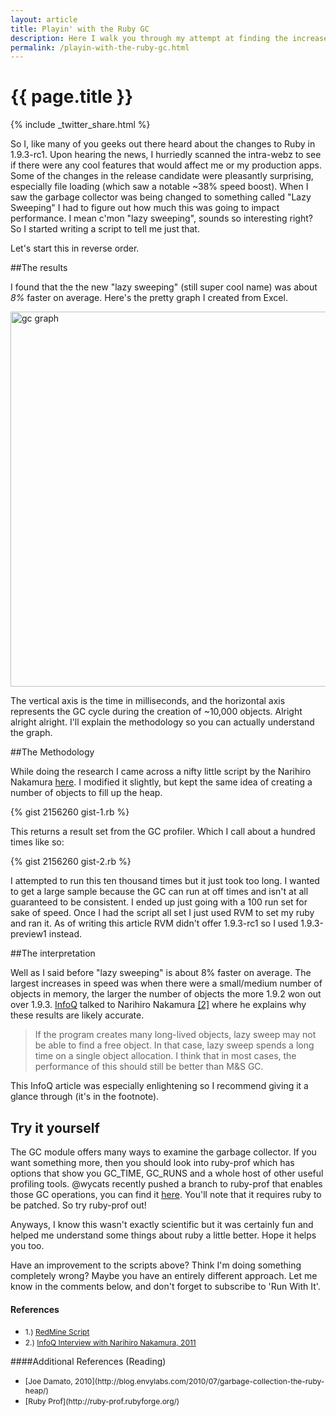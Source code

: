 ```yaml
---
layout: article
title: Playin' with the Ruby GC
description: Here I walk you through my attempt at finding the increase (or decrease) in performance from ruby 1.9.2-p290  to 1.9.3-preview1 garbage collection.  I use GC profiler which is a wonderful tool, and some hacks to print a nice little graph.  Check it out.
permalink: /playin-with-the-ruby-gc.html
---
```


# {{ page.title }}

{% include _twitter_share.html %}

So I, like many of you geeks out there heard about the changes to Ruby in 1.9.3-rc1.  Upon hearing the news, I hurriedly scanned the intra-webz to see if there were any cool features that would affect me or my production apps.  Some of the changes in the release candidate were pleasantly surprising, especially file loading (which saw a notable ~38% speed boost).  When I saw the garbage collector was being changed to something called "Lazy Sweeping" I had to figure out how much this was going to impact performance.  I mean c'mon "lazy sweeping", sounds so interesting right?  So I started writing a script to tell me just that.

Let's start this in reverse order.

##The results

I found that the the new "lazy sweeping" (still super cool name) was about *8%* faster on average.  Here's the pretty graph I created from Excel.

<img src="http://www.jonathan-jackson.net/assets/gc_graph.png" alt="gc graph" style="width:600px"/>

The vertical axis is the time in milliseconds, and the horizontal axis represents the GC cycle during the creation of ~10,000 objects.  Alright alright alright.  I'll explain the methodology so you can actually understand the graph.

##The Methodology

While doing the research I came across a nifty little script by the Narihiro Nakamura <a href="http://redmine.ruby-lang.org/attachments/959/bm_gc_fragmentation.rb">here</a>.  I modified it slightly, but kept the same idea of creating a number of objects to fill up the heap.

{% gist 2156260 gist-1.rb %}

This returns a result set from the GC profiler.  Which I call about a hundred times like so:

{% gist 2156260 gist-2.rb %}

I attempted to run this ten thousand times but it just took too long.  I wanted to get a large sample because the GC can run at off times and isn't at all guaranteed to be consistent. I ended up just going with a 100 run set for sake of speed.  Once I had the script all set I just used RVM to set my ruby and ran it.  As of writing this article RVM didn't offer 1.9.3-rc1 so I used 1.9.3-preview1 instead.

##The interpretation

Well as I said before "lazy sweeping" is about 8% faster on average.  The largest increases in speed was when there were a small/medium number of objects in memory, the larger the number of objects the more 1.9.2 won out over 1.9.3. <a href="http://www.infoq.com/">InfoQ</a> talked to Narihiro Nakamura <a href="#footnote_2">[2]</a> where he explains why these results are likely accurate.

>If the program creates many long-lived objects, lazy sweep may not be able to find a free object. In that case, lazy sweep spends a long time on a single object allocation. I think that in most cases, the performance of this should still be better than M&S GC.

This InfoQ article was especially enlightening so I recommend giving it a glance through (it's in the footnote).

## Try it yourself

The GC module offers many ways to examine the garbage collector. If you want something more, then you should look into ruby-prof which has options that show you GC_TIME, GC_RUNS and a whole host of other useful profiling tools.  @wycats recently pushed a branch to ruby-prof that enables those GC operations, you can find it <a href="https://github.com/wycats/ruby-prof">here</a>.  You'll note that it requires ruby to be patched.  So try ruby-prof out!

Anyways, I know this wasn't exactly scientific but it was certainly fun and helped me understand some things about ruby a little better. Hope it helps you too.

Have an improvement to the scripts above?  Think I'm doing something completely wrong? Maybe you have an entirely different approach.  Let me know in the comments below, and don't forget to subscribe to 'Run With It'.

#### References
<ul>
<li><span  style="font-size:12px;">1.) <a id="footnote_1" href="http://www.redmine.org/">RedMine Script</a></span></li>
<li><span  style="font-size:12px;">2.) <a id="footnote_2" href="http://www.infoq.com/news/2011/08/ruby193-gc;jsessionid=AD723DB6898A9A0A368C5A1D9A5D2DAA">InfoQ Interview with Narihiro Nakamura, 2011</a></span></li>
</ul>

####Additional References (Reading)
[]()
<ul>
  <li><span style="font-size:12px;">[Joe Damato, 2010](http://blog.envylabs.com/2010/07/garbage-collection-the-ruby-heap/)</span></li>
  <li><span style="font-size:12px;">[Ruby Prof](http://ruby-prof.rubyforge.org/)</span></li>
</ul>